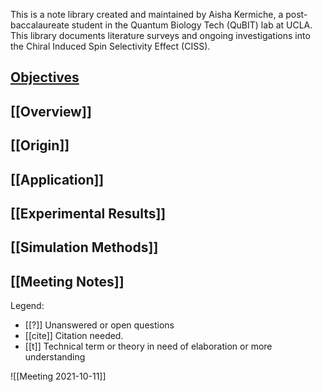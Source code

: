 This is a note library created and maintained by Aisha Kermiche, a post-baccalaureate student in the Quantum Biology Tech (QuBIT) lab at UCLA.  This library documents literature surveys and ongoing investigations into the Chiral Induced Spin Selectivity Effect (CISS). 

## [Objectives](../Objectives.md)
## [[Overview]]
## [[Origin]]
## [[Application]]
## [[Experimental Results]]
## [[Simulation Methods]]
## [[Meeting Notes]]

Legend:
- [[?]] Unanswered or open questions
- [[cite]] Citation needed. 
- [[t]] Technical term or theory in need of elaboration or more understanding

![[Meeting 2021-10-11]]